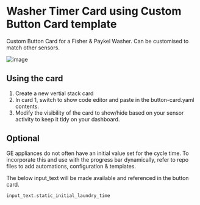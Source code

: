 # Washer Timer Card using Custom Button Card template
Custom Button Card for a Fisher &amp; Paykel Washer. Can be customised to match other sensors.

![image](https://github.com/user-attachments/assets/496588c3-f2be-4f26-9ffc-854b55605431)

## Using the card
1. Create a new vertial stack card
2. In card 1, switch to show code editor and paste in the button-card.yaml contents.
3. Modify the visibility of the card to show/hide based on your sensor activity to keep it tidy on your dashboard.

## Optional
GE appliances do not often have an initial value set for the cycle time. To incorporate this and use with the progress bar dynamically, refer to repo files to add automations, configuration & templates.

The below input_text will be made available and referenced in the button card.
```
input_text.static_initial_laundry_time
```
